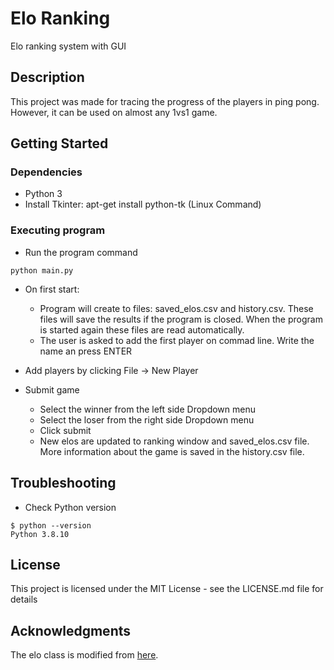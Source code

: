 # Elo Ranking 

Elo ranking system with GUI

## Description

This project was made for tracing the progress of the players in ping pong. However, it can be used on almost any 1vs1 game.

## Getting Started

### Dependencies

* Python 3
* Install Tkinter: apt-get install python-tk (Linux Command)

### Executing program

* Run the program command
```
python main.py
```
* On first start:
    * Program will create to files:
 saved_elos.csv and history.csv. These files will save the results if the program is closed. When the program is started again these files are read automatically.
    * The user is asked to add the first player on commad line. Write the name an press ENTER

* Add players by clicking File -> New Player
* Submit game
    * Select the winner from the left side Dropdown menu
    * Select the loser from the right side Dropdown menu
    * Click submit
    * New elos are updated to ranking window and saved_elos.csv file. More information about the game is saved in the history.csv file.

## Troubleshooting

* Check Python version
```
$ python --version
Python 3.8.10
```

## License

This project is licensed under the MIT License - see the LICENSE.md file for details

## Acknowledgments

The elo class is modified from [here](https://github.com/ddm7018/Elo/tree/master/elosports).
